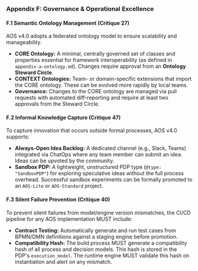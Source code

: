 ### Appendix F: Governance & Operational Excellence

#### F.1 Semantic Ontology Management (Critique 27)
AOS v4.0 adopts a federated ontology model to ensure scalability and manageability.
- **CORE Ontology:** A minimal, centrally governed set of classes and properties essential for framework interoperability (as defined in `appendix-a-ontology.md`). Changes require approval from an **Ontology Steward Circle**.
- **CONTEXT Ontologies:** Team- or domain-specific extensions that import the CORE ontology. These can be evolved more rapidly by local teams.
- **Governance:** Changes to the CORE ontology are managed via pull requests with automated diff-reporting and require at least two approvals from the Steward Circle.

#### F.2 Informal Knowledge Capture (Critique 47)
To capture innovation that occurs outside formal processes, AOS v4.0 supports:
- **Always-Open Idea Backlog:** A dedicated channel (e.g., Slack, Teams) integrated via ChatOps where any team member can submit an idea. Ideas can be upvoted by the community.
- **Sandbox PDP:** A lightweight, unstructured PDP type (`@type: "SandboxPDP"`) for exploring speculative ideas without the full process overhead. Successful sandbox experiments can be formally promoted to an `AOS-Lite` or `AOS-Standard` project.

#### F.3 Silent Failure Prevention (Critique 40)
To prevent silent failures from model/engine version mismatches, the CI/CD pipeline for any AOS implementation MUST include:
- **Contract Testing:** Automatically generate and run test cases from BPMN/DMN definitions against a staging engine before promotion.
- **Compatibility Hash:** The build process MUST generate a compatibility hash of all process and decision models. This hash is stored in the PDP's `execution_model`. The runtime engine MUST validate this hash on instantiation and alert on any mismatch. 